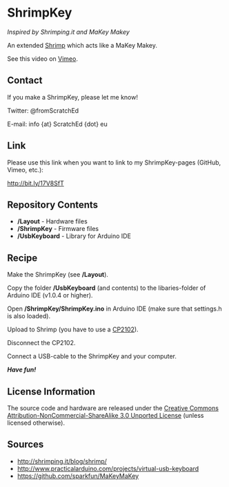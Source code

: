 ShrimpKey
===========
*Inspired by Shrimping.it and MaKey Makey*

An extended [Shrimp](http://www.shrimping.it/blog/shrimp) which acts like a MaKey Makey. 

See this video on [Vimeo](http://bit.ly/116lLel).


Contact
-------
If you make a ShrimpKey, please let me know!

Twitter: @fromScratchEd

E-mail: info {at} ScratchEd {dot} eu

Link
----
Please use this link when you want to link to my ShrimpKey-pages (GitHub, Vimeo, etc.):

http://bit.ly/17V8SfT

Repository Contents
-------------------
* **/Layout** - Hardware files
* **/ShrimpKey** - Firmware files
* **/UsbKeyboard** - Library for Arduino IDE

Recipe
------
Make the ShrimpKey (see **/Layout**).

Copy the folder **/UsbKeyboard** (and contents) to the libaries-folder of Arduino IDE (v1.0.4 or higher).

Open **/ShrimpKey/ShrimpKey.ino** in Arduino IDE (make sure that settings.h is also loaded).

Upload to Shrimp (you have to use a [CP2102](http://www.aliexpress.com/store/product/New-Shop-Sale-5pcs-lot-CP2102-Serial-Converter-USB-2-0-To-TTL-UART-6PIN-Module/213957_623537804.html)).

Disconnect the CP2102.

Connect a USB-cable to the ShrimpKey and your computer.

***Have fun!***

License Information
-------------------

The source code and hardware are released under the [Creative Commons Attribution-NonCommercial-ShareAlike 3.0 Unported License](http://creativecommons.org/licenses/by-nc-sa/3.0/) (unless licensed otherwise). 


Sources
-------
* http://shrimping.it/blog/shrimp/
* http://www.practicalarduino.com/projects/virtual-usb-keyboard
* https://github.com/sparkfun/MaKeyMaKey
